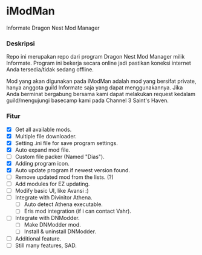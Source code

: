 # iModMan
Informate Dragon Nest Mod Manager

### Deskripsi
Repo ini merupakan repo dari program Dragon Nest Mod Manager milik Informate. Program ini bekerja secara online jadi pastikan koneksi internet Anda tersedia/tidak sedang offline.

Mod yang akan digunakan pada iModMan adalah mod yang bersifat private, hanya anggota guild Informate saja yang dapat menggunakannya. Jika Anda berminat bergabung bersama kami dapat melakukan request kedalam guild/mengujungi basecamp kami pada Channel 3 Saint's Haven.

### Fitur
- [x] Get all available mods.
- [x] Multiple file downloader.
- [x] Setting .ini file for save program settings.
- [X] Auto expand mod file.
- [ ] Custom file packer (Named "Dias").
- [X] Adding program icon.
- [X] Auto update program if newest version found.
- [ ] Remove updated mod from the lists. (?)
- [ ] Add modules for EZ updating.
- [ ] Modify basic UI, like Avansi :)
- [ ] Integrate with Divinitor Athena.
  - [ ] Auto detect Athena executable.
  - [ ] Eris mod integration (if i can contact Vahr).
- [ ] Integrate with DNModder.
  - [ ] Make DNModder mod.
  - [ ] Install & uninstall DNModder.
- [ ] Additional feature.
- [ ] Still many features, SAD.